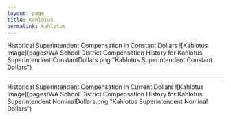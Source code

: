 ```yaml
---
layout: page
title: Kahlotus
permalink: kahlotus
---
```



Historical Superintendent Compensation in Constant Dollars
![Kahlotus Image](pages/WA School District Compensation History for Kahlotus Superintendent ConstantDollars.png "Kahlotus Superintendent Constant Dollars")

___

Historical Superintendent Compensation in Current Dollars
![Kahlotus Image](pages/WA School District Compensation History for Kahlotus Superintendent NominalDollars.png "Kahlotus Superintendent Nominal Dollars")